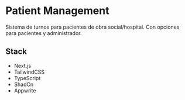 # Patient Management

Sistema de turnos para pacientes de obra social/hospital. Con opciones para pacientes y administrador.

## Stack

- Next.js
- TailwindCSS
- TypeScript
- ShadCn
- Appwrite
